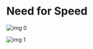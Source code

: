 # Need for Speed

![img 0](https://i.imgur.com/jY0yVit.jpg)

![img 1](https://i.imgur.com/whrTrXk.jpg)

